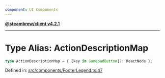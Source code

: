 ```yaml
---
component: UI Components
---
```


[**@steambrew/client v4.2.1**](../README.md)

***

# Type Alias: ActionDescriptionMap

```ts
type ActionDescriptionMap = { [key in GamepadButton]?: ReactNode };
```

Defined in: [src/components/FooterLegend.ts:47](https://github.com/shdwmtr/plugutil/blob/b52230e3bd417b9353d983856323dee8a90c4f70/client/src/components/FooterLegend.ts#L47)
